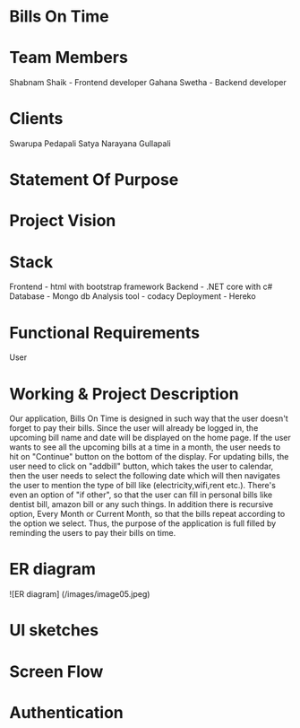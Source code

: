 # Bills On Time
# Team Members
Shabnam Shaik - Frontend developer
Gahana Swetha - Backend developer
# Clients
Swarupa Pedapali
Satya Narayana Gullapali
# Statement Of Purpose
# Project Vision
# Stack
Frontend - html with bootstrap framework
Backend - .NET core with c#
Database - Mongo db
Analysis tool - codacy
Deployment - Hereko
# Functional Requirements
User
# Working & Project Description
Our application, Bills On Time is designed in such way that the user doesn't forget to pay their bills. 
Since the user will already be logged in, the upcoming bill name and date will be displayed on the home page. 
If the user wants to see all the upcoming bills at a time in a month, the user needs to hit on "Continue" button on the bottom of the display.
For updating bills, the user need to click on "addbill" button, which takes the user to calendar, then the user needs to select the following date
which will then navigates the user to mention the type of bill like (electricity,wifi,rent etc.). There's even an option of "if other", 
so that the user can fill in personal bills like dentist bill, amazon bill or any such things. In addition there is recursive option, 
Every Month or Current Month, so that the bills repeat according to the option we select. Thus, the purpose of the application is full filled by 
reminding the users to pay their bills on time.
# ER diagram
![ER diagram] (/images/image05.jpeg)
# UI sketches
# Screen Flow
# Authentication 
